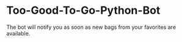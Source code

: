 # Too-Good-To-Go-Python-Bot
The bot will notify you as soon as new bags from your favorites are available.
